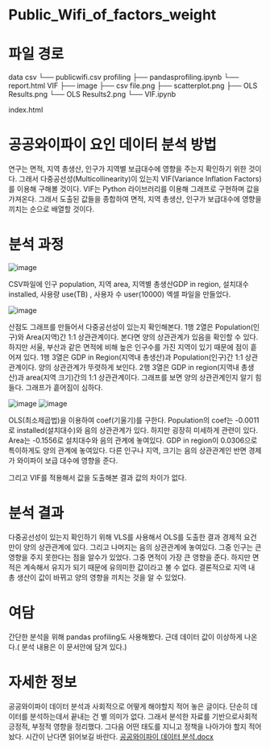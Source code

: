 # Public_Wifi_of_factors_weight
# 파일 경로
data
csv
└── publicwifi.csv
profiling
├── pandasprofiling.ipynb
└── report.html
VIF
├── image
    ├── csv file.png
    ├── scatterplot.png
    ├── OLS Results.png
    └── OLS Results2.png
└── VIF.ipynb

index.html

# 공공와이파이 요인 데이터 분석 방법

연구는 면적, 지역 총생산, 인구가 지역별 보급대수에 영향을 주는지 확인하기 위한 것이다. 그래서 다중공선성(Multicollinearity)이 있는지 VIF(Variance Inflation Factors)를 이용해 구해볼 것이다.
VIF는 Python 라이브러리를 이용해 그래프로 구현하며 값을 가져온다. 그래서 도출된 값들을 종합하여 면적, 지역 총생산, 인구가 보급대수에 영향을 끼치는 순으로 배열할 것이다.  

# 분석 과정

![image](https://user-images.githubusercontent.com/80466735/119354259-d4918400-bcde-11eb-8480-3cb0080a2540.png)

CSV파일에 인구 population, 지역 area, 지역별 총생산GDP in region, 설치대수 installed, 사용량 use(TB) , 사용자 수 user(10000) 엑셀 파일을 만들었다.

![image](https://user-images.githubusercontent.com/80466735/119354279-da876500-bcde-11eb-918c-87e57549e9ce.png)

산점도 그래프를 만들어서 다중공선성이 있는지 확인해본다. 1행 2열은 Population(인구)와 Area(지역)간 1:1 상관관계이다. 본다면 양의 상관관계가 있음을 확인할 수 있다. 하지만 서울, 부산과 같은 면적에 비해 높은 인구수를 가진 지역이 있기 때문에 점이 흩어져 있다. 1행 3열은 GDP in Region(지역내 총생산)과 Population(인구)간 1:1 상관관계이다. 양의 상관관계가 뚜렷하게 보인다. 2행 3열은 GDP in region(지역내 총생산)과 area(지역 크기)간의 1:1 상관관계이다. 그래프를 보면 양의 상관관계인지 알기 힘들다. 그래프가 흩어짐이 심하다. 

![image](https://user-images.githubusercontent.com/80466735/119354295-e1ae7300-bcde-11eb-89d6-16c54857546d.png)
![image](https://user-images.githubusercontent.com/80466735/119354303-e2dfa000-bcde-11eb-9632-8c5788376dd3.png)

OLS(최소제곱법)을 이용하여 coef(기울기)를 구한다. Population의 coef는 -0.0011로 installed(설치대수)와 음의 상관관계가 있다. 하지만 굉장히 미세하게 관련이 있다. Area는 -0.1556로 설치대수와 음의 관계에 놓여있다.
GDP in region이 0.0306으로 특이하게도 양의 관계에 놓여있다. 다른 인구나 지역, 크기는 음의 상관관계인 반면 경제가 와이파이 보급 대수에 영향을 준다.

그리고 VIF를 적용해서 값을 도출해본 결과 값의 차이가 없다. 

# 분석 결과
다중공선성이 있는지 확인하기 위해 VLS를 사용해서 OLS를 도출한 결과 경제적 요건만이 양의 상관관계에 있다. 그리고 나머지는 음의 상관관계에 놓여있다. 그중 인구는 큰 영향을 주지 못한다는 점을 알수가 있었다. 그중 면적이 가장 큰 영향을 준다. 하지만 면적은 계속해서 유지가 되기 때문에 유의미한 값이라고 볼 수 없다. 결론적으로 지역 내 총 생산이 값이 바뀌고 양의 영향을 끼치는 것을 알 수 있었다.

# 여담
간단한 분석을 위해 pandas profiling도 사용해봤다. 근데 데이터 값이 이상하게 나온다.( 분석 내용은 이 문서안에 담겨 있다.)

# 자세한 정보
공공와이파이 데이터 분석과 사회적으로 어떻게 해야할지 적어 놓은 글이다. 단순히 데이터를 분석하는데서 끝내는 건 별 의미가 없다. 그래서 분석한 자료를 기반으로사회적 긍정적, 부정적 영향을 정리했다. 그다음 어떤 태도를 지니고 정책을 나아가야 할지 적어놨다. 시간이 난다면 읽어보길 바란다.
[공공와이파이 데이터 분석.docx](https://github.com/cjfghk5697/Public_Wifi_of_factors_weight/files/6532603/default.docx)
